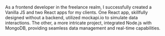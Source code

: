 As a frontend developer in the freelance realm, I successfully created a Vanilla JS and two React apps for my  clients. One React app, skillfully designed without a backend, utilized mockapi.io to simulate data interactions. The other, a more intricate project, integrated Node.js with MongoDB, providing seamless data management and real-time capabilities. 

